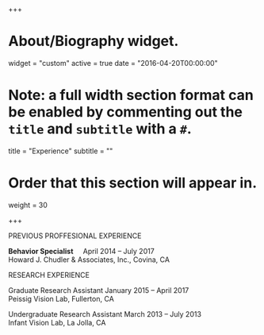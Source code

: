 +++
# About/Biography widget.
widget = "custom"
active = true
date = "2016-04-20T00:00:00"

# Note: a full width section format can be enabled by commenting out the `title` and `subtitle` with a `#`.
title = "Experience"
subtitle = ""

# Order that this section will appear in.
weight = 30

+++

PREVIOUS PROFFESIONAL EXPERIENCE

<b>Behavior Specialist</b>	                &nbsp;&nbsp;&nbsp;&nbsp;April 2014 – July 2017
<br>Howard J. Chudler & Associates, Inc., Covina, CA</br>	


RESEARCH EXPERIENCE

Graduate Research Assistant	                                      January 2015 – April 2017
<br>Peissig Vision Lab, Fullerton, CA	</br>

Undergraduate Research Assistant	                                   March 2013 – July 2013
<br>Infant Vision Lab, La Jolla, CA	</br>

